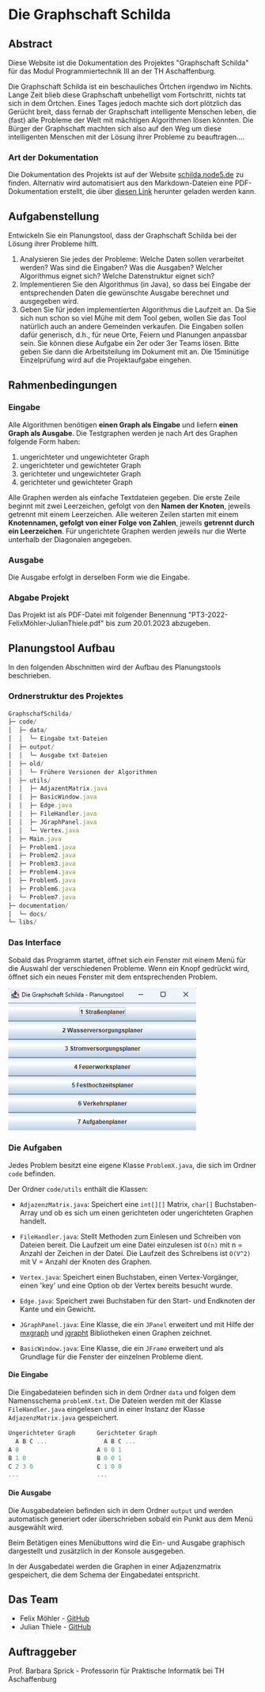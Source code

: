 # Die Graphschaft Schilda

## Abstract

Diese Website ist die Dokumentation des Projektes "Graphschaft Schilda" für das Modul Programmiertechnik III an der TH Aschaffenburg.

Die Graphschaft Schilda ist ein beschauliches Örtchen irgendwo im Nichts.
Lange Zeit blieb diese Graphschaft unbehelligt vom Fortschritt, nichts tat sich in dem  Örtchen. Eines Tages jedoch machte sich dort plötzlich das Gerücht breit, dass fernab der Graphschaft intelligente Menschen leben, die (fast) alle Probleme der Welt mit mächtigen Algorithmen lösen könnten. Die Bürger der Graphschaft machten sich also auf den Weg um diese intelligenten Menschen mit der Lösung ihrer Probleme zu beauftragen....

### Art der Dokumentation

Die Dokumentation des Projekts ist auf der Website [schilda.node5.de](https://schilda.node5.de/) zu finden. Alternativ wird automatisiert aus den Markdown-Dateien eine PDF-Dokumentation erstellt, die über [diesen Link](https://github.com/thieleju/GraphschaftSchilda/raw/gh-pages/Dokumentation.pdf) herunter geladen werden kann.

## Aufgabenstellung

Entwickeln Sie ein Planungstool, dass der Graphschaft Schilda bei der Lösung ihrer Probleme hilft.  

1. Analysieren Sie jedes der Probleme: Welche Daten sollen verarbeitet werden? Was sind die Eingaben? Was die Ausgaben? Welcher Algorithmus eignet sich? Welche Datenstruktur eignet sich?
2. Implementieren Sie den Algorithmus (in Java), so dass bei Eingabe der entsprechenden Daten die gewünschte Ausgabe berechnet und ausgegeben wird. 
3. Geben Sie für jeden implementierten Algorithmus die Laufzeit an. Da Sie sich nun schon so viel Mühe mit dem Tool geben, wollen Sie das Tool natürlich auch an andere Gemeinden verkaufen. Die Eingaben sollen dafür generisch, d.h., für neue Orte, Feiern und Planungen anpassbar sein. Sie können diese Aufgabe ein 2er oder 3er Teams lösen. Bitte geben Sie dann die Arbeitsteilung im Dokument mit an. Die 15minütige Einzelprüfung wird auf die Projektaufgabe eingehen.

## Rahmenbedingungen

### Eingabe

Alle Algorithmen benötigen **einen Graph als Eingabe** und liefern **einen Graph als Ausgabe**.
Die Testgraphen werden je nach Art des Graphen folgende Form haben:

1. ungerichteter und ungewichteter Graph
2. ungerichteter und gewichteter Graph
3. gerichteter und ungewichteter Graph
4. gerichteter und gewichteter Graph

Alle Graphen werden als einfache Textdateien gegeben. Die erste Zeile beginnt mit zwei Leerzeichen, gefolgt von den **Namen der Knoten**, jeweils getrennt mit einem Leerzeichen.
Alle weiteren Zeilen starten mit einem **Knotennamen, gefolgt von einer Folge von Zahlen**, jeweils **getrennt durch ein Leerzeichen**.
Für ungerichtete Graphen werden jeweils nur die Werte unterhalb der Diagonalen angegeben.

### Ausgabe

Die Ausgabe erfolgt in derselben Form wie die Eingabe.

### Abgabe Projekt

Das Projekt ist als PDF-Datei mit folgender Benennung "PT3-2022-FelixMöhler-JulianThiele.pdf" bis zum 20.01.2023 abzugeben.

## Planungstool Aufbau

In den folgenden Abschnitten wird der Aufbau des Planungstools beschrieben.

### Ordnerstruktur des Projektes

```js
GraphschafSchilda/
├─ code/
│  ├─ data/
│  │  └─ Eingabe txt-Dateien
│  ├─ output/
│  │  └─ Ausgabe txt-Dateien
│  ├─ old/
│  │  └─ Frühere Versionen der Algorithmen
│  ├─ utils/
│  │  ├─ AdjazentMatrix.java
│  │  ├─ BasicWindow.java
│  │  ├─ Edge.java
│  │  ├─ FileHandler.java
│  │  ├─ JGraphPanel.java
│  │  └─ Vertex.java
│  ├─ Main.java
│  ├─ Problem1.java
│  ├─ Problem2.java
│  ├─ Problem3.java
│  ├─ Problem4.java
│  ├─ Problem5.java
│  ├─ Problem6.java
│  └─ Problem7.java
├─ documentation/
│  └─ docs/
└─ libs/
```

### Das Interface

Sobald das Programm startet, öffnet sich ein Fenster mit einem Menü für die Auswahl der verschiedenen Probleme. Wenn ein Knopf gedrückt wird, öffnet sich ein neues Fenster mit dem entsprechenden Problem. 

![Tool](images/tool.png)

### Die Aufgaben

Jedes Problem besitzt eine eigene Klasse `ProblemX.java`, die sich im Ordner `code` befinden. 

Der Ordner `code/utils` enthält die Klassen:

- `AdjazenzMatrix.java`: Speichert eine `int[][]` Matrix, `char[]` Buchstaben-Array und ob es sich um einen gerichteten oder ungerichteten Graphen handelt.

- `FileHandler.java`: Stellt Methoden zum Einlesen und Schreiben von Dateien bereit. Die Laufzeit um eine Datei einzulesen ist `O(n)` mit n = Anzahl der Zeichen in der Datei. Die Laufzeit des Schreibens ist `O(V^2)` mit V = Anzahl der Knoten des Graphen.

- `Vertex.java`: Speichert einen Buchstaben, einen Vertex-Vorgänger, einen 'key' und eine Option ob der Vertex bereits besucht wurde.

- `Edge.java`: Speichert zwei Buchstaben für den Start- und Endknoten der Kante und ein Gewicht.

- `JGraphPanel.java`: Eine Klasse, die ein `JPanel` erweitert und mit Hilfe der [mxgraph](https://jgraph.github.io/mxgraph/) und [jgrapht](https://jgrapht.org/) Bibliotheken einen Graphen zeichnet.

- `BasicWindow.java`: Eine Klasse, die ein `JFrame` erweitert und als Grundlage für die Fenster der einzelnen Probleme dient.

#### Die Eingabe

Die Eingabedateien befinden sich in dem Ordner `data` und folgen dem Namensschema `problemX.txt`. Die Dateien werden mit der Klasse `FileHandler.java` eingelesen und in einer Instanz der Klasse `AdjazenzMatrix.java` gespeichert. 

```js
Ungerichteter Graph      Gerichteter Graph
  A B C ...                A B C ...
A 0                      A 0 0 1
B 1 0                    B 0 0 1
C 2 3 0                  C 1 0 0
...                      ...
```

#### Die Ausgabe

Die Ausgabedateien befinden sich in dem Ordner `output` und werden automatisch generiert oder überschrieben sobald ein Punkt aus dem Menü ausgewählt wird.

Beim Betätigen eines Menübuttons wird die Ein- und Ausgabe graphisch dargestellt und zusätzlich in der Konsole ausgegeben.

In der Ausgabedatei werden die Graphen in einer Adjazenzmatrix gespeichert, die dem Schema der Eingabedatei entspricht. 

## Das Team

- Felix Möhler - [GitHub](https://github.com/flexx7)
- Julian Thiele - [GitHub](https://github.com/thieleju)

## Auftraggeber

Prof. Barbara Sprick - Professorin für Praktische Informatik bei TH Aschaffenburg